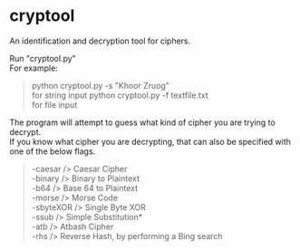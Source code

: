 # cryptool
An identification and decryption tool for ciphers.

Run "cryptool.py" <br />
For example: <br />
> python cryptool.py -s "Khoor Zruog" <br />  for string input
> python cryptool.py -f textfile.txt <br />   for file input

The program will attempt to guess what kind of cipher you are trying to decrypt. <br />
If you know what cipher you are decrypting, that can also be specified with one of the below flags. <br />
> -caesar />    Caesar Cipher <br />
> -binary />    Binary to Plaintext <br />
> -b64 />       Base 64 to Plaintext <br />
> -morse />     Morse Code <br />
> -sbyteXOR />  Single Byte XOR <br />
> -ssub />      Simple Substitution* <br />
> -atb />       Atbash Cipher <br />
> -rhs />       Reverse Hash, by performing a Bing search
